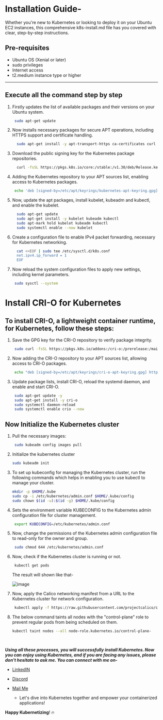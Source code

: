 # Installation Guide-

Whether you're new to Kubernetes or looking to deploy it on your Ubuntu EC2 instances, this comprehensive k8s-install.md file has you covered with clear, step-by-step instructions.

## Pre-requisites

- Ubuntu OS (Xenial or later)
- sudo privileges
- Internet access
- t2.medium instance type or higher

---

## Execute all the command step by step
1. Firstly updates the list of available packages and their versions on your Ubuntu system.
   
   ```bash
    sudo apt-get update
   ```
3. Now installs necessary packages for secure APT operations, including HTTPS support and certificate handling.
    ```bash
      sudo apt-get install -y apt-transport-https ca-certificates curl gpg
    ```
4. Download the public signing key for the Kubernetes package repositories.
    ```bash
      curl -fsSL https://pkgs.k8s.io/core:/stable:/v1.30/deb/Release.key | sudo gpg --dearmor -o /etc/apt/keyrings/kubernetes-apt-keyring.gpg
    ```
5. Adding the Kubernetes repository to your APT sources list, enabling access to Kubernetes packages.
    ```bash
     echo 'deb [signed-by=/etc/apt/keyrings/kubernetes-apt-keyring.gpg] https://pkgs.k8s.io/core:/stable:/v1.30/deb/ /' | sudo tee /etc/apt/sources.list.d/kubernetes.list
    ```
6. Now, update the apt packages, install kubelet, kubeadm and kubectl, and enable the kubelet.
    ```bash
      sudo apt-get update
      sudo apt-get install -y kubelet kubeadm kubectl
      sudo apt-mark hold kubelet kubeadm kubectl
      sudo systemctl enable --now kubelet
   ```
7. Create a configuration file to enable IPv4 packet forwarding, necessary for Kubernetes networking.
    ```bash
      cat <<EOF | sudo tee /etc/sysctl.d/k8s.conf
      net.ipv4.ip_forward = 1
      EOF
    ```
8. Now reload the system configuration files to apply new settings, including kernel parameters.
    ```bash
     sudo sysctl --system
    ```

# Install CRI-O for Kubernetes
## To install CRI-O, a lightweight container runtime, for Kubernetes, follow these steps:

1. Save the GPG key for the CRI-O repository to verify package integrity.

   ```bash
    sudo curl -fsSL https://pkgs.k8s.io/addons:/cri-o:/prerelease:/main/deb/Release.key | sudo gpg --dearmor -o /etc/apt/keyrings/cri-o-apt-keyring.gpg
   ```
2. Now adding the CRI-O repository to your APT sources list, allowing access to CRI-O packages.
    ```bash
     echo "deb [signed-by=/etc/apt/keyrings/cri-o-apt-keyring.gpg] https://pkgs.k8s.io/addons:/cri-o:/prerelease:/main/deb/ /" | sudo tee /etc/apt/sources.list.d/cri-o.list   
   ```
3. Update package lists, install CRI-O, reload the systemd daemon, and enable and start CRI-O.
   ```bash
    sudo apt-get update -y
    sudo apt-get install -y cri-o
    sudo systemctl daemon-reload
    sudo systemctl enable crio --now
   ```

  ## Now Initialize the Kubernetes cluster

  1. Pull the necessary images:

     ```bash
      sudo kubeadm config images pull
     ```
  2. Initialize the kubernetes cluster
     ```bash
     sudo kubeadm init
     ```
  3. To set up kubeconfig for managing the Kubernetes cluster, run the following commands which helps in enabling you to use kubectl to manage your cluster.
     ```bash
     mkdir -p $HOME/.kube
     sudo cp -i /etc/kubernetes/admin.conf $HOME/.kube/config
     sudo chown $(id -u):$(id -g) $HOME/.kube/config
     ```
  4. Sets the environment variable KUBECONFIG to the Kubernetes admin configuration file for cluster management.
     ```bash
      export KUBECONFIG=/etc/kubernetes/admin.conf
     ```
  5. Now, change the permissions of the Kubernetes admin configuration file to read-only for the owner and group.
     ```bash
      sudo chmod 644 /etc/kubernetes/admin.conf
     ```
  6. Now, check if the Kubernetes cluster is running or not.
     ```bash
      kubectl get pods
     ```
     The result will shown like that-
     <br/>
     
     ![image](https://github.com/mdazfar2/ShellScript-Toolkit/assets/100375390/0048afea-ffd5-45f2-80a5-ab6962ccdd2d)

  7. Now, apply the Calico networking manifest from a URL to the Kubernetes cluster for network configuration.
     
     ```bash
      kubectl apply -f https://raw.githubusercontent.com/projectcalico/calico/v3.26.0/manifests/calico.yaml
     ```
  8. The below command taints all nodes with the "control-plane" role to prevent regular pods from being scheduled on them.
     ```bash
     kubectl taint nodes --all node-role.kubernetes.io/control-plane-
     ```
     <br/>
***Using all these processes, you will successfully install Kubernetes. Now you can enjoy using Kubernetes, and if you are facing any issues, please don't hesitate to ask me. You can connect with me on-***

- [LinkedIN](https://linkedin.com/in/md-azfar-alam)
- [Discord](https://discordapp.com/users/877531143610708028)
- [Mail Me](mailto:azfaralam.ops@gmail.com)

    - Let's dive into Kubernetes together and empower your containerized applications!

**Happy Kubernetizing**! 🔥
